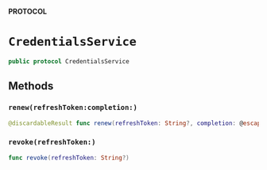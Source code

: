 **PROTOCOL**

# `CredentialsService`

```swift
public protocol CredentialsService
```

## Methods
### `renew(refreshToken:completion:)`

```swift
@discardableResult func renew(refreshToken: String?, completion: @escaping(Result<AuthenticationCredentials, Error>) -> Void) -> Operation?
```

### `revoke(refreshToken:)`

```swift
func revoke(refreshToken: String?)
```
